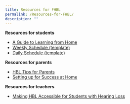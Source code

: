 ```yaml
---
title: Resources for FHBL
permalink: /Resources-for-FHBL/
description: ""
---
```


**Resources for students** 

*   [A Guide to Learning from Home](/files/Parents%20and%20Students/Parents/Resources%20for%20FHBL/FOR%20STUDENTS_A%20Guide%20to%20Learning%20from%20Home.pdf)
*   [Weekly Schedule (template)](/files/Parents%20and%20Students/Parents/Resources%20for%20FHBL/FOR%20STUDENTS_Weekly%20Schedule.pdf)
*   [Daily Schedule (template)](/files/Parents%20and%20Students/Parents/Resources%20for%20FHBL/FOR%20STUDENTS_Daily%20Schedule.pdf)

**Resources for parents** 

  

*   [HBL Tips for Parents](/files/Parents%20and%20Students/Parents/Resources%20for%20FHBL/FOR%20PARENTS_HBL%20Tips%20for%20Parents.pdf)
*   [Setting up for Success at Home](/files/Parents%20and%20Students/Parents/Resources%20for%20FHBL/FOR%20PARENTS_Setting%20up%20for%20Success%20at%20Home.pdf)

**Resources for teachers**

*   [Making HBL Accessible for Students with Hearing Loss](/files/Parents%20and%20Students/Parents/Resources%20for%20FHBL/FOR%20TEACHERS_Making%20HBL%20Accessible%20for%20Students%20with%20Hearing%20Loss.pdf)